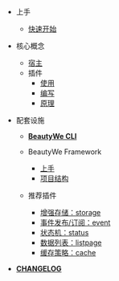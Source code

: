 
- 上手

    - [快速开始](contents/quick-start.md)

- 核心概念

    - [宿主](contents/core/the-host.md)
    - 插件
        - [使用](contents/core/plugin/use.md)
        - [编写](contents/core/plugin/write.md)
        - [原理](contents/core/plugin/how-to-work.md)

- 配套设施

    - [**BeautyWe CLI**](contents/cli.md)

    - BeautyWe Framework

        - [上手](contents/framework/introduce.md)
        - [项目结构](contents/framework/structure.md)
        
    - 推荐插件

        - [增强存储：storage](https://github.com/beautywe/plugin-storage)
        - [事件发布/订阅：event](https://github.com/beautywe/plugin-event)
        - [状态机：status](https://github.com/beautywe/plugin-status)
        - [数据列表：listpage](https://github.com/beautywe/plugin-listpage)
        - [缓存策略：cache](https://github.com/beautywe/plugin-cache)

- [**CHANGELOG**](contents/changelog.md)
